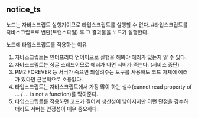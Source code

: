 ## notice_ts
노드는 자바스크립트 실행기이므로 타입스크립트를 실행할 수 없다. #타입스크립트를 자바스크립트로 변환(트랜스파일) 후 그 결과물을 노드가 실행한다.   
  
노드에 타입스크립트를 적용하는 이유
1. 자바스크립트는 인터프리터 언어이므로 실행을 해봐야 에러가 있는지 알 수 있다.
2. 자바스크립트는 싱글 스레드이므로 에러가 나면 서버가 죽는다. (서비스 중단)
3. PM2 FOREVER 등 서버가 죽으면 되살려주는 도구를 사용해도 코드 자체에 에러가 있다면 근본적으로 소용없다.
4. 타입스크립트는 자바스크립트에서 가장 많이 하는 실수(cannot read property of ... / ... is not a function)를 막아준다.
5. 타입스크립트를 적용하면 코드가 길어져 생산성이 낮아지지만 이런 단점을 감수하더라도 서버는 안정성이 매우 중요하다.
